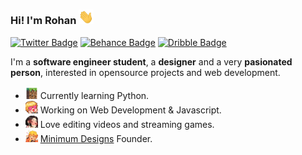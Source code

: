 ### Hi! I'm Rohan <img src="https://raw.githubusercontent.com/Calatop/Calatop/main/img/wave.gif" width="24px">

 [![Twitter Badge](https://img.shields.io/badge/-Twitter-1ca0f1?style=flat-square&color=242933&logo=twitter&logoColor=white&link=https://twitter.com/calatopbtw)](https://twitter.com/calatopbtw) [![Behance Badge](https://img.shields.io/badge/-Behance-blue?style=flat-square&logo=behance&logoColor=white&color=242933&link=https://www.behance.net/calatop)](https://www.behance.net/calatop) [![Dribble Badge](https://img.shields.io/badge/-Dribbble-1ca0f1?style=flat-square&color=242933&logo=dribbble&logoColor=white&link=https://dribbble.com/calatop)](https://dribbble.com/calatop) 

I'm a **software engineer student**, a **designer** and a very **pasionated person**, interested in opensource projects and web development. 

- <img src="https://raw.githubusercontent.com/Calatop/Calatop/main/img/block.gif" height="20" width="20px"> Currently learning Python.
- <img src="https://raw.githubusercontent.com/Calatop/Calatop/main/img/heart.png" height="20" width="20px">  Working on Web Development & Javascript.
- <img src="https://raw.githubusercontent.com/Calatop/Calatop/main/img/love.gif" height="20" width="20px"> Love editing videos and streaming games.
- <img src="https://raw.githubusercontent.com/Calatop/Calatop/main/img/learn.gif" height="20" width="20px"> [Minimum Designs](https://www.minimumdesigns.shop/) Founder.
